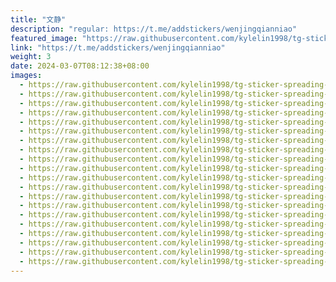 ```yaml
---
title: "文静"
description: "regular: https://t.me/addstickers/wenjingqianniao"
featured_image: "https://raw.githubusercontent.com/kylelin1998/tg-sticker-spreading-worldwide-images/main/img/7466332a-6f5d-4e3b-809f-c962f4f8c734.jpg"
link: "https://t.me/addstickers/wenjingqianniao"
weight: 3
date: 2024-03-07T08:12:38+08:00
images:
  - https://raw.githubusercontent.com/kylelin1998/tg-sticker-spreading-worldwide-images/main/img/7466332a-6f5d-4e3b-809f-c962f4f8c734.jpg
  - https://raw.githubusercontent.com/kylelin1998/tg-sticker-spreading-worldwide-images/main/img/3f1df214-94cc-4503-89b3-e999dee25823.jpg
  - https://raw.githubusercontent.com/kylelin1998/tg-sticker-spreading-worldwide-images/main/img/75ad3091-8a4a-4389-933c-34fa2c0abdaa.jpg
  - https://raw.githubusercontent.com/kylelin1998/tg-sticker-spreading-worldwide-images/main/img/d40b5b37-8876-44c6-8659-df9e93789439.jpg
  - https://raw.githubusercontent.com/kylelin1998/tg-sticker-spreading-worldwide-images/main/img/669a0763-db43-44c7-9868-e82ae9ecf520.jpg
  - https://raw.githubusercontent.com/kylelin1998/tg-sticker-spreading-worldwide-images/main/img/4cad53dc-ce16-4766-b568-ff02b4b43945.jpg
  - https://raw.githubusercontent.com/kylelin1998/tg-sticker-spreading-worldwide-images/main/img/40521859-471c-4441-82b4-fad163cb2e6e.jpg
  - https://raw.githubusercontent.com/kylelin1998/tg-sticker-spreading-worldwide-images/main/img/39812bbd-f1c5-4f3b-8ce0-6ded4997532a.jpg
  - https://raw.githubusercontent.com/kylelin1998/tg-sticker-spreading-worldwide-images/main/img/8c2ccc2b-cca1-4efc-9019-695e0fb4235f.jpg
  - https://raw.githubusercontent.com/kylelin1998/tg-sticker-spreading-worldwide-images/main/img/88724783-3faf-4eef-99b4-f079d51f8e3d.jpg
  - https://raw.githubusercontent.com/kylelin1998/tg-sticker-spreading-worldwide-images/main/img/f67fb241-be4e-4803-857a-0c2845c3c35c.jpg
  - https://raw.githubusercontent.com/kylelin1998/tg-sticker-spreading-worldwide-images/main/img/d7265cae-76d0-4f26-a956-0335ce597bae.jpg
  - https://raw.githubusercontent.com/kylelin1998/tg-sticker-spreading-worldwide-images/main/img/7106fcc7-7b76-48b7-898d-a3af0160cae4.jpg
  - https://raw.githubusercontent.com/kylelin1998/tg-sticker-spreading-worldwide-images/main/img/78516920-02dd-4444-ad10-88e5fa838af0.jpg
  - https://raw.githubusercontent.com/kylelin1998/tg-sticker-spreading-worldwide-images/main/img/e1064ff9-9082-422b-9b40-4234cc3436ae.jpg
  - https://raw.githubusercontent.com/kylelin1998/tg-sticker-spreading-worldwide-images/main/img/59181f7f-2a71-446e-b9eb-7f473e36da7b.jpg
  - https://raw.githubusercontent.com/kylelin1998/tg-sticker-spreading-worldwide-images/main/img/50c84b91-1fad-41d0-82d0-3c68d93f7095.jpg
  - https://raw.githubusercontent.com/kylelin1998/tg-sticker-spreading-worldwide-images/main/img/76af2a35-0f52-4d9b-883f-10f679d59b82.jpg
  - https://raw.githubusercontent.com/kylelin1998/tg-sticker-spreading-worldwide-images/main/img/081b9e21-4602-40e6-a83e-c6525cf90844.jpg
  - https://raw.githubusercontent.com/kylelin1998/tg-sticker-spreading-worldwide-images/main/img/0c856753-a906-47da-842c-3652b1975f24.jpg
---
```

